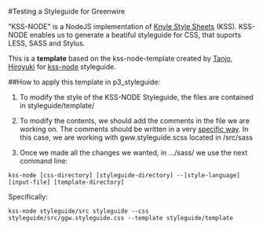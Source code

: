 #Testing a Styleguide for Greenwire

"KSS-NODE" is a NodeJS implementation of [Knyle Style Sheets](https://github.com/kneath/kss) (KSS).
KSS-NODE enables us to generate a beatiful styleguide for CSS, that suports LESS, SASS and Stylus.

This is a **template** based on the kss-node-template created by [Tanjo, Hiroyuki](https://github.com/htanjo)
for [kss-node](https://github.com/hughsk/kss-node) styleguide.

##How to apply this template in p3_styleguide:

1. To modify the style of the KSS-NODE Styleguide, the files are contained in styleguide/template/

2. To modify the contents, we should add the comments in the file we are working on.
The comments should be written in a very [specific way](https://github.com/kneath/kss/blob/master/SPEC.md).
In this case, we are working with gww.styleguide.scss located in /src/sass

3. Once we made all the changes we wanted, in .../sass/ we use the next command line:

`kss-node [css-directory] [styleguide-directory] --[style-language] [input-file] [template-directory]`

Specifically:

`kss-node styleguide/src styleguide --css styleguide/src/ggw.styleguide.css --template styleguide/template`


